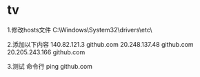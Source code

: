 # tv

1.修改hosts文件
C:\Windows\System32\drivers\etc\

2.添加以下内容
140.82.121.3 github.com
20.248.137.48 github.com
20.205.243.166 github.com

3.测试
命令行 ping github.com

 
